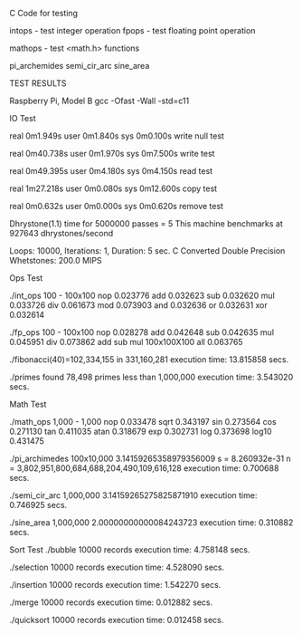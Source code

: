 C Code for testing

intops  - test integer operation
fpops   - test floating point operation

mathops - test <math.h> functions

pi_archemides
semi_cir_arc
sine_area


TEST RESULTS

Raspberry Pi, Model B
gcc -Ofast -Wall -std=c11

IO Test

real	0m1.949s
user	0m1.840s
sys	0m0.100s
write null test

real	0m40.738s
user	0m1.970s
sys	0m7.500s
write test

real	0m49.395s
user	0m4.180s
sys	0m4.150s
read test

real	1m27.218s
user	0m0.080s
sys	0m12.600s
copy test

real	0m0.632s
user	0m0.000s
sys	0m0.620s
remove test

Dhrystone(1.1) time for 5000000 passes = 5
This machine benchmarks at 927643 dhrystones/second

Loops: 10000, Iterations: 1, Duration: 5 sec.
C Converted Double Precision Whetstones: 200.0 MIPS

Ops Test

./int_ops	100 - 100x100
nop	0.023776
add	0.032623
sub	0.032620
mul	0.033726
div	0.061673
mod	0.073903
and	0.032636
or	0.032631
xor	0.032614

./fp_ops	100 - 100x100
nop	0.028278
add	0.042648
sub	0.042635
mul	0.045951
div	0.073862
add sub mul	100x100X100
all	0.063765

./fibonacci(40)=102,334,155 in 331,160,281
execution time: 13.815858 secs.

./primes	found 78,498 primes less than 1,000,000
execution time: 3.543020 secs.

Math Test

./math_ops	1,000 - 1,000
nop	0.033478
sqrt	0.343197
sin	0.273564
cos	0.271130
tan	0.411035
atan	0.318679
exp	0.302731
log	0.373698
log10	0.431475

./pi_archimedes	100x10,000	3.14159265358979356009
s = 8.260932e-31
n = 3,802,951,800,684,688,204,490,109,616,128
execution time: 0.700688 secs.

./semi_cir_arc	1,000,000	3.14159265275825871910
execution time: 0.746925 secs.

./sine_area	1,000,000	2.00000000000084243723
execution time: 0.310882 secs.

Sort Test
./bubble 10000 records
execution time: 4.758148 secs.

./selection 10000 records
execution time: 4.528090 secs.

./insertion 10000 records
execution time: 1.542270 secs.

./merge 10000 records
execution time: 0.012882 secs.

./quicksort 10000 records
execution time: 0.012458 secs.
